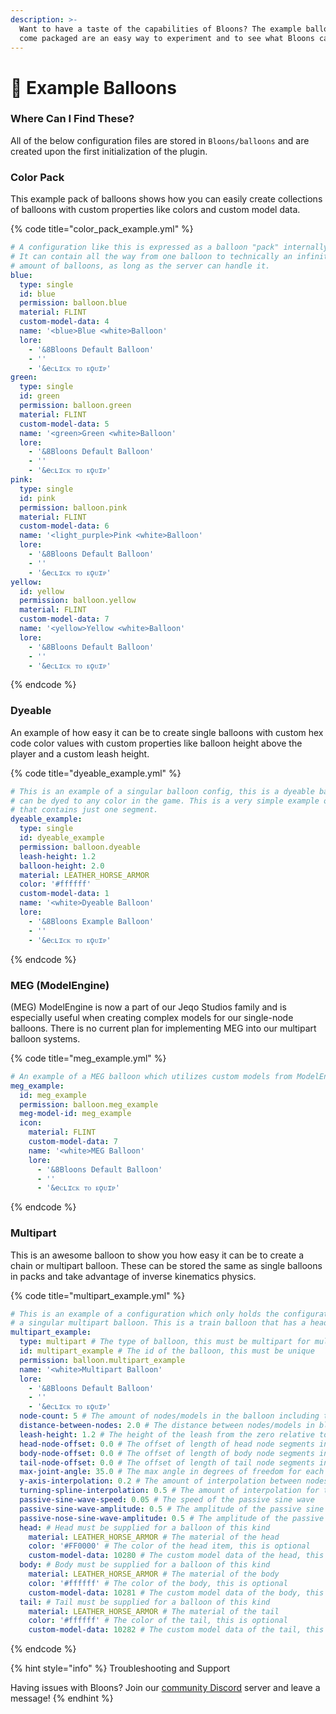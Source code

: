 ```yaml
---
description: >-
  Want to have a taste of the capabilities of Bloons? The example balloons that
  come packaged are an easy way to experiment and to see what Bloons cando.
---
```


# 🎈 Example Balloons

### Where Can I Find These?

All of the below configuration files are stored in `Bloons/balloons` and are created upon the first initialization of the plugin.

### Color Pack

This example pack of balloons shows how you can easily create collections of balloons with custom properties like colors and custom model data.

{% code title="color_pack_example.yml" %}
```yaml
# A configuration like this is expressed as a balloon "pack" internally
# It can contain all the way from one balloon to technically an infinite
# amount of balloons, as long as the server can handle it.
blue:
  type: single
  id: blue
  permission: balloon.blue
  material: FLINT
  custom-model-data: 4
  name: '<blue>Blue <white>Balloon'
  lore:
    - '&8Bloons Default Balloon'
    - ''
    - '&eᴄʟɪᴄᴋ ᴛᴏ ᴇǫᴜɪᴘ'
green:
  type: single
  id: green
  permission: balloon.green
  material: FLINT
  custom-model-data: 5
  name: '<green>Green <white>Balloon'
  lore:
    - '&8Bloons Default Balloon'
    - ''
    - '&eᴄʟɪᴄᴋ ᴛᴏ ᴇǫᴜɪᴘ'
pink:
  type: single
  id: pink
  permission: balloon.pink
  material: FLINT
  custom-model-data: 6
  name: '<light_purple>Pink <white>Balloon'
  lore:
    - '&8Bloons Default Balloon'
    - ''
    - '&eᴄʟɪᴄᴋ ᴛᴏ ᴇǫᴜɪᴘ'
yellow:
  id: yellow
  permission: balloon.yellow
  material: FLINT
  custom-model-data: 7
  name: '<yellow>Yellow <white>Balloon'
  lore:
    - '&8Bloons Default Balloon'
    - ''
    - '&eᴄʟɪᴄᴋ ᴛᴏ ᴇǫᴜɪᴘ'
```
{% endcode %}

### Dyeable

An example of how easy it can be to create single balloons with custom hex code color values with custom properties like balloon height above the player and a custom leash height.

{% code title="dyeable_example.yml" %}
```yaml
# This is an example of a singular balloon config, this is a dyeable balloon that
# can be dyed to any color in the game. This is a very simple example of a balloon
# that contains just one segment.
dyeable_example:
  type: single
  id: dyeable_example
  permission: balloon.dyeable
  leash-height: 1.2
  balloon-height: 2.0
  material: LEATHER_HORSE_ARMOR
  color: '#ffffff'
  custom-model-data: 1
  name: '<white>Dyeable Balloon'
  lore:
    - '&8Bloons Example Balloon'
    - ''
    - '&eᴄʟɪᴄᴋ ᴛᴏ ᴇǫᴜɪᴘ'

```
{% endcode %}

### MEG (ModelEngine)

(MEG) ModelEngine is now a part of our Jeqo Studios family and is especially useful when creating complex models for our single-node balloons. There is no current plan for implementing MEG into our multipart balloon systems.

{% code title="meg_example.yml" %}
```yaml
# An example of a MEG balloon which utilizes custom models from ModelEngine
meg_example:
  id: meg_example
  permission: balloon.meg_example
  meg-model-id: meg_example
  icon:
    material: FLINT
    custom-model-data: 7
    name: '<white>MEG Balloon'
    lore:
      - '&8Bloons Default Balloon'
      - ''
      - '&eᴄʟɪᴄᴋ ᴛᴏ ᴇǫᴜɪᴘ'
```
{% endcode %}

### Multipart

This is an awesome balloon to show you how easy it can be to create a chain or multipart balloon. These can be stored the same as single balloons in packs and take advantage of inverse kinematics physics.

{% code title="multipart_example.yml" %}
```yaml
# This is an example of a configuration which only holds the configuration data of
# a singular multipart balloon. This is a train balloon that has a head, body, and tail.
multipart_example:
  type: multipart # The type of balloon, this must be multipart for multipart balloons
  id: multipart_example # The id of the balloon, this must be unique
  permission: balloon.multipart_example
  name: '<white>Multipart Balloon'
  lore:
    - '&8Bloons Default Balloon'
    - ''
    - '&eᴄʟɪᴄᴋ ᴛᴏ ᴇǫᴜɪᴘ'
  node-count: 5 # The amount of nodes/models in the balloon including the head and tail
  distance-between-nodes: 2.0 # The distance between nodes/models in blocks
  leash-height: 1.2 # The height of the leash from the zero relative to the balloon
  head-node-offset: 0.0 # The offset of length of head node segments in blocks
  body-node-offset: 0.0 # The offset of length of body node segments in blocks
  tail-node-offset: 0.0 # The offset of length of tail node segments in blocks
  max-joint-angle: 35.0 # The max angle in degrees of freedom for each joint between nodes
  y-axis-interpolation: 0.2 # The amount of interpolation between nodes on the Y axis (must be between 0.0 and 1.0)
  turning-spline-interpolation: 0.5 # The amount of interpolation for the spline when turning
  passive-sine-wave-speed: 0.05 # The speed of the passive sine wave
  passive-sine-wave-amplitude: 0.5 # The amplitude of the passive sine wave
  passive-nose-sine-wave-amplitude: 0.5 # The amplitude of the passive sine wave for the nose
  head: # Head must be supplied for a balloon of this kind
    material: LEATHER_HORSE_ARMOR # The material of the head
    color: '#FF0000' # The color of the head item, this is optional
    custom-model-data: 10280 # The custom model data of the head, this is not required but is recommended for use of models
  body: # Body must be supplied for a balloon of this kind
    material: LEATHER_HORSE_ARMOR # The material of the body
    color: '#ffffff' # The color of the body, this is optional
    custom-model-data: 10281 # The custom model data of the body, this is not required but is recommended for use of models
  tail: # Tail must be supplied for a balloon of this kind
    material: LEATHER_HORSE_ARMOR # The material of the tail
    color: '#ffffff' # The color of the tail, this is optional
    custom-model-data: 10282 # The custom model data of the tail, this is not required but is recommended for use of models
```
{% endcode %}

{% hint style="info" %}
Troubleshooting and Support

Having issues with Bloons? Join our [community Discord](https://jeqo.net/discord) server and leave a message!
{% endhint %}
